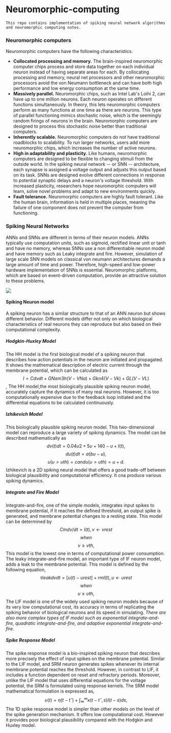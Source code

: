 # Neuromorphic-computing

`This repo contains implementation of spiking neural network algorithms and neuromorphic computing notes.`

### Neuromorphic computers
Neuromorphic computers have the following characteristics.
* **Collocated processing and memory.** The brain-inspired neuromorphic computer chips process and store data together on each individual neuron instead of having separate areas for each. By collocating processing and memory, neural net processors and other neuromorphic processors avoid the von Neumann bottleneck and can have both high performance and low energy consumption at the same time.
* **Massively parallel.**  Neuromorphic chips, such as Intel Lab's Loihi 2, can have up to one million neurons. Each neuron operates on different functions simultaneously. In theory, this lets neuromorphic computers perform as many functions at one time as there are neurons. This type of parallel functioning mimics stochastic noise, which is the seemingly random firings of neurons in the brain. Neuromorphic computers are designed to process this stochastic noise better than traditional computers.
* **Inherently scalable.** Neuromorphic computers do not have traditional roadblocks to scalability. To run larger networks, users add more neuromorphic chips, which increases the number of active neurons.
* **High in adaptability and plasticity.** Like humans, neuromorphic computers are designed to be flexible to changing stimuli from the outside world. In the spiking neural network -- or SNN -- architecture, each synapse is assigned a voltage output and adjusts this output based on its task. SNNs are designed evolve different connections in response to potential synaptic delays and a neuron's voltage threshold. With increased plasticity, researchers hope neuromorphic computers will learn, solve novel problems and adapt to new environments quickly.
* **Fault tolerance.** Neuromorphic computers are highly fault tolerant. Like the human brain, information is held in multiple places, meaning the failure of one component does not prevent the computer from functioning.

### Spiking Neural Networks

ANNs and SNNs are different in terms of their neuron models. ANNs typically use computation units, such as sigmoid, rectified linear unit or tanh and have no memory, whereas SNNs use a non differentiable neuron model and have memory such as Leaky integrate and fire. However, simulation of large scale SNN models on classical von neumann architectures demands a large amount of time and power. Therefore, high-speed and low-power hardware implementation of SNNs is essential. Neuromorphic platforms, which are based on event-driven computation, provide an attractive solution to these problems.

![](https://mitp.silverchair-cdn.com/mitp/content_public/journal/neco/34/6/10.1162_neco_a_01499/1/m_neco_a_01499.figure.01.jpeg?Expires=1691753035&Signature=0nV2oZLk0yH1thtXtYrbWK5QV45VTqU6Mr-Vlhtfx~yEXiCg8JGIMHswRKvkNc1oZIhN3F9M6EambraBwkTyreToZ~ezQiKwpvBNtdoM5YltfJgQogMil9LQAyrVWdceI-NIIscpD~zCRs2bf~xXN2aPgPprrzf5Aghb8fE~HSh4sPS-1w3roQr0MRaBl-VAlg6-yzky3Kv82Rks6CCVU1~2TPTe0oay3d6KTbIFZ-yI5oeBwmOTZhD-EobFfq0~bjl03VrTwvxDivg4AZbCswhyI93NrZlX2wP6dK~dLqC0DMJcLkw0cYoWzKzuPtywNCcC86iUbOXFKKVwJUeeLg__&Key-Pair-Id=APKAIE5G5CRDK6RD3PGA)

#### Spiking Neuron model

A spiking neuron has a similar structure to that of an ANN neuron but shows different behavior. Different models differ not only on which biological characteristics of real neurons they can reproduce but also based on their computational complexity.

##### Hodgkin-Huxley Model

The HH model is the first biological model of a spiking neuron that describes how action potentials in the neuron are initiated and propagated. It shows the mathematical description of electric current through the membrane potential, which can be calculated as
$$I=Cdvdt+GNam3h(V−VNa)+Gkn4(V−Vk)+GL(V−VL)$$,
The HH model,the most biologically plausible spiking neuron model, accurately capture the dynamics of many real neurons. However, it is too computationally expensive due to the feedback loop initiated and the differential equations to be calculated continuously.

##### Izhikevich Model
This biologically plausible spiking neuron model. This two-dimensional model can reproduce a large variety of spiking dynamics. The model can be described mathematically as
$$dv(t)dt=0.04υ2+5υ+140−u+I(t),$$
$$du(t)dt=a(bυ−u),$$
$$υ(υ>υth)=candu(υ>υth)=u+d.$$
Izhikevich is a 2D spiking neural model that offers a good trade-off between biological plausibility and computational efficiency. It cna produce various spiking dynamics.

##### Integrate and Fire Model
Integrate-and-fire, one of the simple models, integrates input spikes to membrane potential, if it reaches the defined threshold, an output spike is generated, and membrane potential changes to a resting state. This model can be determined by
$$Cm dv/dt=I(t),ν←vrest$$ $$when$$  $$ν≥νth,$$
This model is the lowest one in terms of computational power consumption. The leaky integrate-and-fire model, an important type of IF neuron model, adds a leak to the membrane potential. This model is defined by the following equation,
$$τleakdvdt=[υ(t)−υrest]+rmI(t),υ←υrest$$ $$when$$ $$υ≥υth,$$
The LIF model is one of the widely used spiking neuron models because of its very low computational cost, its accuracy in terms of replicating the spiking behavior of biological neurons and its speed in simulating.
*There are also more complex types of IF model such as exponential integrate-and-fire, quadratic integrate-and-fire, and adaptive exponential integrate-and-fire.*

##### Spike Response Model
The spike response model is a bio-inspired spiking neuron that describes more precisely the effect of input spikes on the membrane potential. Similar to the LIF model, and SRM neuron generates spikes whenever its internal membrane potential reaches the threshold. However, in contrast to LIF, it includes a function dependent on reset and refractory periods.
Moreover, unlike the LIF model that uses differential equations for the voltage potential, the SRM is formulated using response kernels. The SRM model mathematical formulation is expressed as,
$$υ(t)=η(t−tˆ)+\int_∞^∞ κ(t−tˆ,s)I(t−s)ds,$$
The 1D spike response model is simpler than other models on the level of the spike generation mechanism. It offers low computational cost. However it provides poor biological plausibility compared with the Hodgkin and Huxley model.